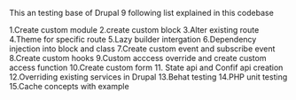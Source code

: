 This an testing base of Drupal 9 following list explained in this codebase

1.Create custom module
2.create custom block
3.Alter existing route
4.Theme for specific route
5.Lazy builder intergation
6.Dependency injection into block and class
7.Create custom event and subscribe event
8.Create custom hooks
9.Custom acccess override and create custom access function
10.Create custom form
11. State api and Confif api creation
12.Overriding existing services in Drupal
13.Behat testing
14.PHP unit testing
15.Cache concepts with example